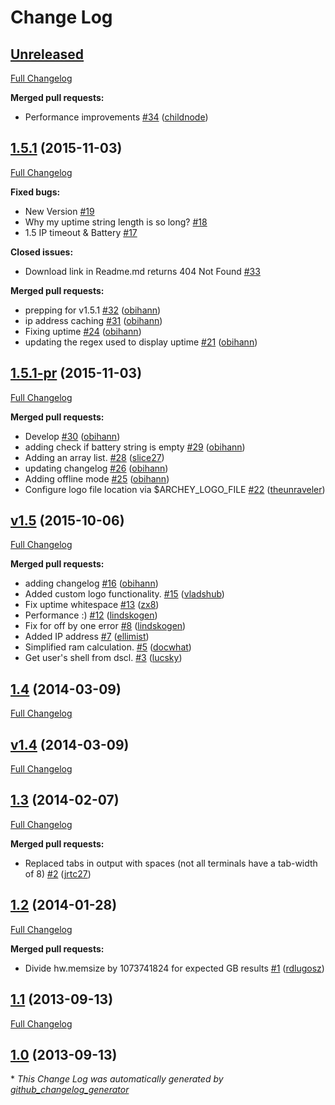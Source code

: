 # Change Log

## [Unreleased](https://github.com/obihann/archey-osx/tree/HEAD)

[Full Changelog](https://github.com/obihann/archey-osx/compare/1.5.1...HEAD)

**Merged pull requests:**

- Performance improvements [\#34](https://github.com/obihann/archey-osx/pull/34) ([childnode](https://github.com/childnode))

## [1.5.1](https://github.com/obihann/archey-osx/tree/1.5.1) (2015-11-03)
[Full Changelog](https://github.com/obihann/archey-osx/compare/1.5.1-pr...1.5.1)

**Fixed bugs:**

- New Version [\#19](https://github.com/obihann/archey-osx/issues/19)
- Why my uptime string length is so long? [\#18](https://github.com/obihann/archey-osx/issues/18)
- 1.5 IP timeout & Battery [\#17](https://github.com/obihann/archey-osx/issues/17)

**Closed issues:**

- Download link in Readme.md returns 404 Not Found [\#33](https://github.com/obihann/archey-osx/issues/33)

**Merged pull requests:**

- prepping for v1.5.1 [\#32](https://github.com/obihann/archey-osx/pull/32) ([obihann](https://github.com/obihann))
- ip address caching [\#31](https://github.com/obihann/archey-osx/pull/31) ([obihann](https://github.com/obihann))
- Fixing uptime [\#24](https://github.com/obihann/archey-osx/pull/24) ([obihann](https://github.com/obihann))
- updating the regex used to display uptime [\#21](https://github.com/obihann/archey-osx/pull/21) ([obihann](https://github.com/obihann))

## [1.5.1-pr](https://github.com/obihann/archey-osx/tree/1.5.1-pr) (2015-11-03)
[Full Changelog](https://github.com/obihann/archey-osx/compare/v1.5...1.5.1-pr)

**Merged pull requests:**

- Develop [\#30](https://github.com/obihann/archey-osx/pull/30) ([obihann](https://github.com/obihann))
- adding check if battery string is empty [\#29](https://github.com/obihann/archey-osx/pull/29) ([obihann](https://github.com/obihann))
- Adding an array list. [\#28](https://github.com/obihann/archey-osx/pull/28) ([slice27](https://github.com/slice27))
- updating changelog [\#26](https://github.com/obihann/archey-osx/pull/26) ([obihann](https://github.com/obihann))
- Adding offline mode [\#25](https://github.com/obihann/archey-osx/pull/25) ([obihann](https://github.com/obihann))
- Configure logo file location via $ARCHEY\_LOGO\_FILE [\#22](https://github.com/obihann/archey-osx/pull/22) ([theunraveler](https://github.com/theunraveler))

## [v1.5](https://github.com/obihann/archey-osx/tree/v1.5) (2015-10-06)
[Full Changelog](https://github.com/obihann/archey-osx/compare/1.4...v1.5)

**Merged pull requests:**

- adding changelog [\#16](https://github.com/obihann/archey-osx/pull/16) ([obihann](https://github.com/obihann))
- Added custom logo functionality. [\#15](https://github.com/obihann/archey-osx/pull/15) ([vladshub](https://github.com/vladshub))
- Fix uptime whitespace [\#13](https://github.com/obihann/archey-osx/pull/13) ([zx8](https://github.com/zx8))
- Performance :\) [\#12](https://github.com/obihann/archey-osx/pull/12) ([lindskogen](https://github.com/lindskogen))
- Fix for off by one error [\#8](https://github.com/obihann/archey-osx/pull/8) ([lindskogen](https://github.com/lindskogen))
- Added IP address [\#7](https://github.com/obihann/archey-osx/pull/7) ([ellimist](https://github.com/ellimist))
- Simplified ram calculation. [\#5](https://github.com/obihann/archey-osx/pull/5) ([docwhat](https://github.com/docwhat))
- Get user's shell from dscl. [\#3](https://github.com/obihann/archey-osx/pull/3) ([lucsky](https://github.com/lucsky))

## [1.4](https://github.com/obihann/archey-osx/tree/1.4) (2014-03-09)
[Full Changelog](https://github.com/obihann/archey-osx/compare/v1.4...1.4)

## [v1.4](https://github.com/obihann/archey-osx/tree/v1.4) (2014-03-09)
[Full Changelog](https://github.com/obihann/archey-osx/compare/1.3...v1.4)

## [1.3](https://github.com/obihann/archey-osx/tree/1.3) (2014-02-07)
[Full Changelog](https://github.com/obihann/archey-osx/compare/1.2...1.3)

**Merged pull requests:**

- Replaced tabs in output with spaces \(not all terminals have a tab-width of 8\) [\#2](https://github.com/obihann/archey-osx/pull/2) ([jrtc27](https://github.com/jrtc27))

## [1.2](https://github.com/obihann/archey-osx/tree/1.2) (2014-01-28)
[Full Changelog](https://github.com/obihann/archey-osx/compare/1.1...1.2)

**Merged pull requests:**

- Divide hw.memsize by 1073741824 for expected GB results [\#1](https://github.com/obihann/archey-osx/pull/1) ([rdlugosz](https://github.com/rdlugosz))

## [1.1](https://github.com/obihann/archey-osx/tree/1.1) (2013-09-13)
[Full Changelog](https://github.com/obihann/archey-osx/compare/1.0...1.1)

## [1.0](https://github.com/obihann/archey-osx/tree/1.0) (2013-09-13)


\* *This Change Log was automatically generated by [github_changelog_generator](https://github.com/skywinder/Github-Changelog-Generator)*